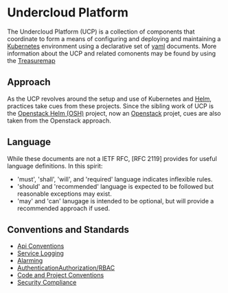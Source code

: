 # Undercloud Platform
The Undercloud Platform (UCP) is a collection of components that coordinate to
form a means of configuring and deploying and maintaining a [Kubernetes]
environment using a declarative set of [yaml] documents. More information about
the UCP and related comonents may be found by using the [Treasuremap]

## Approach
As the UCP revolves around the setup and use of Kubernetes and [Helm],
practices take cues from these projects. Since the sibling work of UCP is the
[Openstack Helm (OSH)] project, now an [Openstack] projet, cues are also taken
from the Openstack approach.

## Language
While these documents are not a IETF RFC, [RFC 2119] provides for useful
language definitions. In this spirit:
* 'must', 'shall', 'will', and 'required' language indicates inflexible rules.
* 'should' and 'recommended' language is expected to be followed but reasonable
exceptions may exist.
* 'may' and 'can' lanugage is intended to be optional, but will provide a recommended approach if used.

## Conventions and Standards
* [Api Conventions](api-conventions.md)
* [Service Logging](service-logging-conventions.md)
* [Alarming](alarming-conventions.md)
* [AuthenticationAuthorization/RBAC](rbac-conventions.md)
* [Code and Project Conventions](code-conventions.md)
* [Security Compliance](security-conventions.md)


[Helm]: https://helm.sh/
[Kubernetes]: https://kubernetes.io/
[Openstack]: https://www.openstack.org/
[Openstack Helm (OSH)]: https://github.com/openstack/openstack-helm
[Treasuremap]: https://github.com/att-comdev/treasuremap
[yaml]: http://yaml.org/
